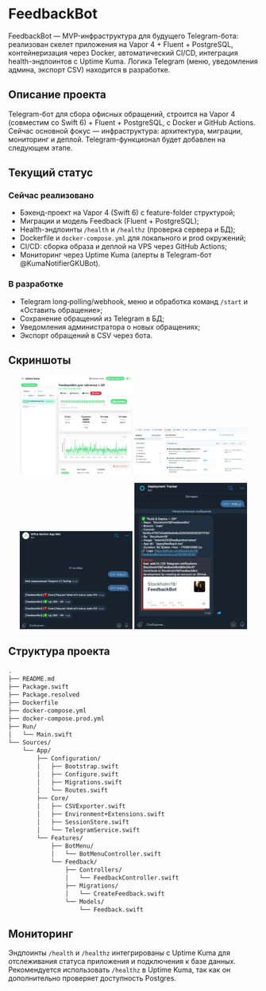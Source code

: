# FeedbackBot

FeedbackBot — MVP-инфраструктура для будущего Telegram-бота: реализован скелет приложения на Vapor 4 + Fluent + PostgreSQL, контейнеризация через Docker, автоматический CI/CD, интеграция health-эндпоинтов с Uptime Kuma. Логика Telegram (меню, уведомления админа, экспорт CSV) находится в разработке.

## Описание проекта

Telegram-бот для сбора офисных обращений, строится на Vapor 4 (совместим со Swift 6) + Fluent + PostgreSQL, с Docker и GitHub Actions. Сейчас основной фокус — инфраструктура: архитектура, миграции, мониторинг и деплой. Telegram-функционал будет добавлен на следующем этапе.

## Текущий статус

### Сейчас реализовано
- Бэкенд-проект на Vapor 4 (Swift 6) с feature-folder структурой;
- Миграции и модель Feedback (Fluent + PostgreSQL);
- Health-эндпоинты `/health` и `/healthz` (проверка сервера и БД);
- Dockerfile и `docker-compose.yml` для локального и prod окружений;
- CI/CD: сборка образа и деплой на VPS через GitHub Actions;
- Мониторинг через Uptime Kuma (алерты в Telegram-бот @KumaNotifierGKUBot).

### В разработке
- Telegram long‑polling/webhook, меню и обработка команд `/start` и «Оставить обращение»;
- Сохранение обращений из Telegram в БД;
- Уведомления администратора о новых обращениях;
- Экспорт обращений в CSV через бота.

## Скриншоты

<p align="center">
  <img src="Screenshots/kuma-dashboard.png" alt="Kuma Dashboard" width="45%"/>
  <img src="Screenshots/github-actions.png" alt="GitHub Actions" width="45%"/>
</p>
<p align="center">
  <img src="Screenshots/telegram-bot-Kuma.png" alt="Telegram Notifications Kuma" width="45%"/>
  <img src="Screenshots/TgBotDeploymentTracker.png" alt="Telegram Deployment Tracker" width="45%"/>
</p>

## Структура проекта

```text
.
├── README.md
├── Package.swift
├── Package.resolved
├── Dockerfile
├── docker-compose.yml
├── docker-compose.prod.yml
├── Run/
│   └── Main.swift
└── Sources/
    └── App/
        ├── Configuration/
        │   ├── Bootstrap.swift
        │   ├── Configure.swift
        │   ├── Migrations.swift
        │   └── Routes.swift
        ├── Core/
        │   ├── CSVExporter.swift
        │   ├── Environment+Extensions.swift
        │   ├── SessionStore.swift
        │   └── TelegramService.swift
        └── Features/
            ├── BotMenu/
            │   └── BotMenuController.swift
            └── Feedback/
                ├── Controllers/
                │   └── FeedbackController.swift
                ├── Migrations/
                │   └── CreateFeedback.swift
                └── Models/
                    └── Feedback.swift
```

## Мониторинг

Эндпоинты `/health` и `/healthz` интегрированы с Uptime Kuma для отслеживания статуса приложения и подключения к базе данных.
Рекомендуется использовать `/healthz` в Uptime Kuma, так как он дополнительно проверяет доступность Postgres.
